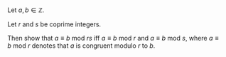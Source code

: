 Let $a, b \in \mathbb{Z}$.

Let $r$ and $s$ be coprime integers.


Then show that $a \equiv b \mathrm{\ mod \ } {r s}$ iff $a \equiv b \mathrm{\ mod \ } r$ and $a \equiv b \mathrm{\ mod \ } s$, where $a \equiv b \mathrm{\ mod \ } r$ denotes that $a$ is congruent modulo $r$ to $b$.
